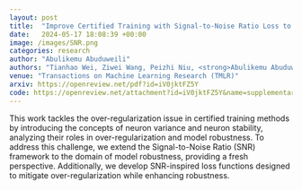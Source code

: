 ```yaml
---
layout: post
title:  "Improve Certified Training with Signal-to-Noise Ratio Loss to Decrease Neuron Variance and Increase Neuron Stability"
date:   2024-05-17 18:08:39 +00:00
image: /images/SNR.png
categories: research
author: "Abulikemu Abuduweili"
authors: "Tianhao Wei, Ziwei Wang, Peizhi Niu, <strong>Abulikemu Abuduweili</strong>,  Weiye Zhao, Casidhe Hutchison, Eric Sample, Changliu Liu"
venue: "Transactions on Machine Learning Research (TMLR)"
arxiv: https://openreview.net/pdf?id=iV0jktFZ5Y
code: https://openreview.net/attachment?id=iV0jktFZ5Y&name=supplementary_material
---
```


This work tackles the over-regularization issue in certified training methods by introducing the concepts of neuron variance and 
neuron stability, analyzing their roles in over-regularization and model robustness. To address this challenge, we extend the 
Signal-to-Noise Ratio (SNR) framework to the domain of model robustness, providing a fresh perspective. Additionally, we develop 
SNR-inspired loss functions designed to  mitigate over-regularization while  enhancing robustness.